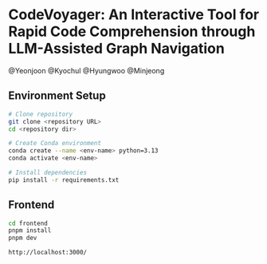 # CodeVoyager: An Interactive Tool for Rapid Code Comprehension through LLM-Assisted Graph Navigation

@Yeonjoon
@Kyochul
@Hyungwoo
@Minjeong

## Environment Setup
```bash
# Clone repository
git clone <repository URL>
cd <repository dir>

# Create Conda environment
conda create --name <env-name> python=3.13
conda activate <env-name>

# Install dependencies
pip install -r requirements.txt
```

## Frontend
```bash
cd frontend
pnpm install
pnpm dev

http://localhost:3000/
```
